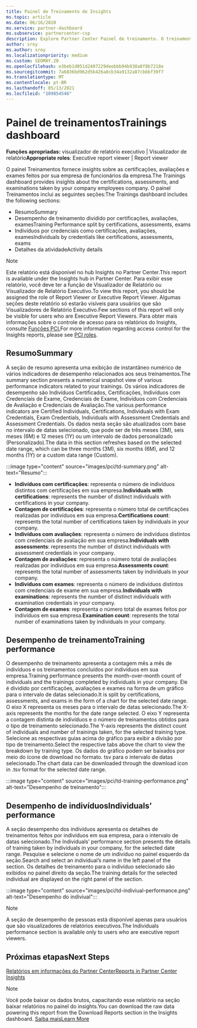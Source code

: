 ```yaml
---
title: Painel de Treinamento de Insights
ms.topic: article
ms.date: 06/16/2020
ms.service: partner-dashboard
ms.subservice: partnercenter-csp
description: Explore Partner Center Painel de treinamento. O treinamento é um dos relatórios disponíveis na área Partner Center Insights (PCI).
author: sroy
ms.author: sroy
ms.localizationpriority: medium
ms.custom: SEOMAY.20
ms.openlocfilehash: e3beb1d051d2407229deebbb94b938a8f8b7218e
ms.sourcegitcommit: 7a6836bd962d5b426a8cb34a9132a87cbbbf39f7
ms.translationtype: MT
ms.contentlocale: pt-BR
ms.lasthandoff: 05/13/2021
ms.locfileid: "109854546"
---
```

# <a name="trainings-dashboard"></a><span data-ttu-id="a7720-104">Painel de treinamentos</span><span class="sxs-lookup"><span data-stu-id="a7720-104">Trainings dashboard</span></span>

<span data-ttu-id="a7720-105">**Funções apropriadas:** visualizador de relatório executivo | Visualizador de relatório</span><span class="sxs-lookup"><span data-stu-id="a7720-105">**Appropriate roles**: Executive report viewer | Report viewer</span></span>

<span data-ttu-id="a7720-106">O painel Treinamentos fornece insights sobre as certificações, avaliações e exames feitos por sua empresa de funcionários da empresa.</span><span class="sxs-lookup"><span data-stu-id="a7720-106">The Trainings dashboard provides insights about the certifications, assessments, and examinations taken by your company employees company.</span></span> <span data-ttu-id="a7720-107">O painel Treinamentos inclui as seguintes seções:</span><span class="sxs-lookup"><span data-stu-id="a7720-107">The Trainings dashboard includes the following sections:</span></span>

- <span data-ttu-id="a7720-108">Resumo</span><span class="sxs-lookup"><span data-stu-id="a7720-108">Summary</span></span>
- <span data-ttu-id="a7720-109">Desempenho de treinamento dividido por certificações, avaliações, exames</span><span class="sxs-lookup"><span data-stu-id="a7720-109">Training Performance split by certifications, assessments, exams</span></span>
- <span data-ttu-id="a7720-110">Indivíduos por credenciais como certificações, avaliações, exames</span><span class="sxs-lookup"><span data-stu-id="a7720-110">Individuals by credentials like certifications, assessments, exams</span></span>
- <span data-ttu-id="a7720-111">Detalhes da atividade</span><span class="sxs-lookup"><span data-stu-id="a7720-111">Activity details</span></span>

>[!NOTE] 
><span data-ttu-id="a7720-112">Este relatório está disponível no hub Insights no Partner Center.</span><span class="sxs-lookup"><span data-stu-id="a7720-112">This report is available under the Insights hub in Partner Center.</span></span> <span data-ttu-id="a7720-113">Para exibir esse relatório, você deve ter a função de Visualizador de Relatório ou Visualizador de Relatório Executivo.</span><span class="sxs-lookup"><span data-stu-id="a7720-113">To view this report, you should be assigned the role of Report Viewer or Executive Report Viewer.</span></span> <span data-ttu-id="a7720-114">Algumas seções deste relatório só estarão visíveis para usuários que são Visualizadores de Relatório Executivo.</span><span class="sxs-lookup"><span data-stu-id="a7720-114">Few sections of this report will only be visible for users who are Executive Report Viewers.</span></span> <span data-ttu-id="a7720-115">Para obter mais informações sobre o controle de acesso para os relatórios do Insights, consulte [Funções PCI.](pci-roles.md)</span><span class="sxs-lookup"><span data-stu-id="a7720-115">For more information regarding access control for the Insights reports, please see [PCI roles](pci-roles.md).</span></span>

## <a name="summary"></a><span data-ttu-id="a7720-116">Resumo</span><span class="sxs-lookup"><span data-stu-id="a7720-116">Summary</span></span>

<span data-ttu-id="a7720-117">A seção de resumo apresenta uma exibição de instantâneo numérico de vários indicadores de desempenho relacionados aos seus treinamentos.</span><span class="sxs-lookup"><span data-stu-id="a7720-117">The summary section presents a numerical snapshot view of various performance indicators related to your trainings.</span></span> <span data-ttu-id="a7720-118">Os vários indicadores de desempenho são Indivíduos Certificados, Certificações, Indivíduos com Credenciais de Exame, Credenciais de Exame, Indivíduos com Credenciais de Avaliação e Credenciais de Avaliação.</span><span class="sxs-lookup"><span data-stu-id="a7720-118">The various performance indicators are Certified Individuals, Certifications, Individuals with Exam Credentials, Exam Credentials, Individuals with Assessment Credentials and Assessment Credentials.</span></span> <span data-ttu-id="a7720-119">Os dados nesta seção são atualizados com base no intervalo de datas selecionado, que pode ser de três meses (3M), seis meses (6M) e 12 meses (1Y) ou um intervalo de dados personalizado (Personalizado).</span><span class="sxs-lookup"><span data-stu-id="a7720-119">The data in this section refreshes based on the selected date range, which can be three months (3M), six months (6M), and 12 months (1Y) or a custom data range (Custom).</span></span> 

:::image type="content" source="images/pci/td-summary.png" alt-text="Resumo":::

- <span data-ttu-id="a7720-121">**Indivíduos com certificações**: representa o número de indivíduos distintos com certificações em sua empresa.</span><span class="sxs-lookup"><span data-stu-id="a7720-121">**Individuals with certifications**: represents the number of distinct individuals with certifications in your company.</span></span>
- <span data-ttu-id="a7720-122">**Contagem de certificações**: representa o número total de certificações realizadas por indivíduos em sua empresa.</span><span class="sxs-lookup"><span data-stu-id="a7720-122">**Certifications count**: represents the total number of certifications taken by individuals in your company.</span></span>
- <span data-ttu-id="a7720-123">**Indivíduos com avaliações**: representa o número de indivíduos distintos com credenciais de avaliação em sua empresa.</span><span class="sxs-lookup"><span data-stu-id="a7720-123">**Individuals with assessments**: represents the number of distinct individuals with assessment credentials in your company.</span></span> 
- <span data-ttu-id="a7720-124">**Contagem de avaliações**: representa o número total de avaliações realizadas por indivíduos em sua empresa.</span><span class="sxs-lookup"><span data-stu-id="a7720-124">**Assessments count**: represents the total number of assessments taken by individuals in your company.</span></span>
- <span data-ttu-id="a7720-125">**Indivíduos com exames**: representa o número de indivíduos distintos com credenciais de exame em sua empresa.</span><span class="sxs-lookup"><span data-stu-id="a7720-125">**Individuals with examinations**: represents the number of distinct individuals with examination credentials in your company.</span></span> 
- <span data-ttu-id="a7720-126">**Contagem de exames**: representa o número total de exames feitos por indivíduos em sua empresa.</span><span class="sxs-lookup"><span data-stu-id="a7720-126">**Examination count**: represents the total number of examinations taken by individuals in your company.</span></span>

## <a name="training-performance"></a><span data-ttu-id="a7720-127">Desempenho de treinamento</span><span class="sxs-lookup"><span data-stu-id="a7720-127">Training performance</span></span>

<span data-ttu-id="a7720-128">O desempenho de treinamento apresenta a contagem mês a mês de indivíduos e os treinamentos concluídos por indivíduos em sua empresa.</span><span class="sxs-lookup"><span data-stu-id="a7720-128">Training performance presents the month-over-month count of individuals and the trainings completed by individuals in your company.</span></span> <span data-ttu-id="a7720-129">Ele é dividido por certificações, avaliações e exames na forma de um gráfico para o intervalo de datas selecionado.</span><span class="sxs-lookup"><span data-stu-id="a7720-129">It is split by certifications, assessments, and exams in the form of a chart for the selected date range.</span></span> <span data-ttu-id="a7720-130">O eixo X representa os meses para o intervalo de datas selecionado.</span><span class="sxs-lookup"><span data-stu-id="a7720-130">The X-axis represents the months for the date range selected.</span></span> <span data-ttu-id="a7720-131">O eixo Y representa a contagem distinta de indivíduos e o número de treinamentos obtidos para o tipo de treinamento selecionado.</span><span class="sxs-lookup"><span data-stu-id="a7720-131">The Y-axis represents the distinct count of individuals and number of trainings taken, for the selected training type.</span></span> <span data-ttu-id="a7720-132">Selecione as respectivas guias acima do gráfico para exibir a divisão por tipo de treinamento.</span><span class="sxs-lookup"><span data-stu-id="a7720-132">Select the respective tabs above the chart to view the breakdown by training type.</span></span> <span data-ttu-id="a7720-133">Os dados do gráfico podem ser baixados por meio do ícone de download no formato. tsv para o intervalo de datas selecionado.</span><span class="sxs-lookup"><span data-stu-id="a7720-133">The chart data can be downloaded through the download icon in .tsv format for the selected date range.</span></span>

:::image type="content" source="images/pci/td-training-performance.png" alt-text="Desempenho de treinamento":::

## <a name="individuals-performance"></a><span data-ttu-id="a7720-135">Desempenho de indivíduos</span><span class="sxs-lookup"><span data-stu-id="a7720-135">Individuals’ performance</span></span>

<span data-ttu-id="a7720-136">A seção desempenho dos indivíduos apresenta os detalhes de treinamentos feitos por indivíduos em sua empresa, para o intervalo de datas selecionado.</span><span class="sxs-lookup"><span data-stu-id="a7720-136">The Individuals’ performance section presents the details of training taken by individuals in your company, for the selected date range.</span></span> <span data-ttu-id="a7720-137">Pesquise e selecione o nome de um indivíduo no painel esquerdo da seção.</span><span class="sxs-lookup"><span data-stu-id="a7720-137">Search and select an individual’s name in the left panel of the section.</span></span> <span data-ttu-id="a7720-138">Os detalhes de treinamento para o indivíduo selecionado são exibidos no painel direito da seção.</span><span class="sxs-lookup"><span data-stu-id="a7720-138">The training details for the selected individual are displayed on the right panel of the section.</span></span>

:::image type="content" source="images/pci/td-indiviual-performance.png" alt-text="Desempenho do indiviual":::

>[!NOTE] 
> <span data-ttu-id="a7720-140">A seção de desempenho de pessoas está disponível apenas para usuários que são visualizadores de relatórios executivos.</span><span class="sxs-lookup"><span data-stu-id="a7720-140">The Individuals performance section is available only to users who are executive report viewers.</span></span> 

## <a name="next-steps"></a><span data-ttu-id="a7720-141">Próximas etapas</span><span class="sxs-lookup"><span data-stu-id="a7720-141">Next Steps</span></span>

[<span data-ttu-id="a7720-142">Relatórios em informações do Partner Center</span><span class="sxs-lookup"><span data-stu-id="a7720-142">Reports in Partner Center Insights</span></span>](partner-center-insights.md)

>[!NOTE] 
> <span data-ttu-id="a7720-143">Você pode baixar os dados brutos, capacitando esse relatório na seção baixar relatórios no painel do insights.</span><span class="sxs-lookup"><span data-stu-id="a7720-143">You can download the raw data powering this report from the Download Reports section in the Insights dashboard.</span></span> [<span data-ttu-id="a7720-144">Saiba mais</span><span class="sxs-lookup"><span data-stu-id="a7720-144">Learn More</span></span>](pci-download-reports.md)